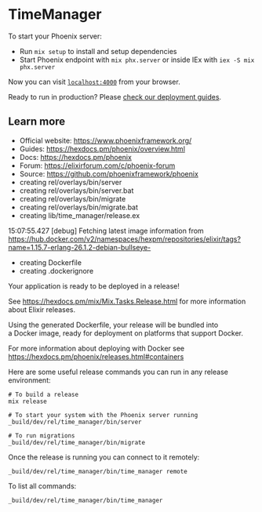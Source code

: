 # TimeManager

To start your Phoenix server:

  * Run `mix setup` to install and setup dependencies
  * Start Phoenix endpoint with `mix phx.server` or inside IEx with `iex -S mix phx.server`

Now you can visit [`localhost:4000`](http://localhost:4000) from your browser.

Ready to run in production? Please [check our deployment guides](https://hexdocs.pm/phoenix/deployment.html).

## Learn more

  * Official website: https://www.phoenixframework.org/
  * Guides: https://hexdocs.pm/phoenix/overview.html
  * Docs: https://hexdocs.pm/phoenix
  * Forum: https://elixirforum.com/c/phoenix-forum
  * Source: https://github.com/phoenixframework/phoenix
* creating rel/overlays/bin/server                                                                                                                          
* creating rel/overlays/bin/server.bat                                                                                                                      
* creating rel/overlays/bin/migrate                                                                                                                         
* creating rel/overlays/bin/migrate.bat                                                                                                                     
* creating lib/time_manager/release.ex                                                                                                                      
                                                                                                                                                            
15:07:55.427 [debug] Fetching latest image information from https://hub.docker.com/v2/namespaces/hexpm/repositories/elixir/tags?name=1.15.7-erlang-26.1.2-debian-bullseye-                                                                                                                                              
* creating Dockerfile                                                                                                                                       
* creating .dockerignore                                                                                                                                    
                                                                                                                                                            
Your application is ready to be deployed in a release!                                                                                                      
                                                                                                                                                            
See https://hexdocs.pm/mix/Mix.Tasks.Release.html for more information about Elixir releases.                                                               
                                                                                                                                                            
Using the generated Dockerfile, your release will be bundled into                                                                                           
a Docker image, ready for deployment on platforms that support Docker.                                                                                      
                                                                                                                                                            
For more information about deploying with Docker see                                                                                                        
https://hexdocs.pm/phoenix/releases.html#containers                                                                                                         
                                                                                                                                                            
Here are some useful release commands you can run in any release environment:                                                                               
                                                                                                                                                            
    # To build a release                                                                                                                                    
    mix release                                                                                                                                             
                                                                                                                                                            
    # To start your system with the Phoenix server running                                                                                                  
    _build/dev/rel/time_manager/bin/server                                                                                                                  
                                                                                                                                                            
    # To run migrations                                                                                                                                     
    _build/dev/rel/time_manager/bin/migrate                                                                                                                 
                                                                                                                                                            
Once the release is running you can connect to it remotely:                                                                                                 
                                                                                                                                                            
    _build/dev/rel/time_manager/bin/time_manager remote                                                                                                     
                                                                                                                                                            
To list all commands:                                                                                                                                       
                                                                                                                                                            
    _build/dev/rel/time_manager/bin/time_manager                                                                                                            
 
